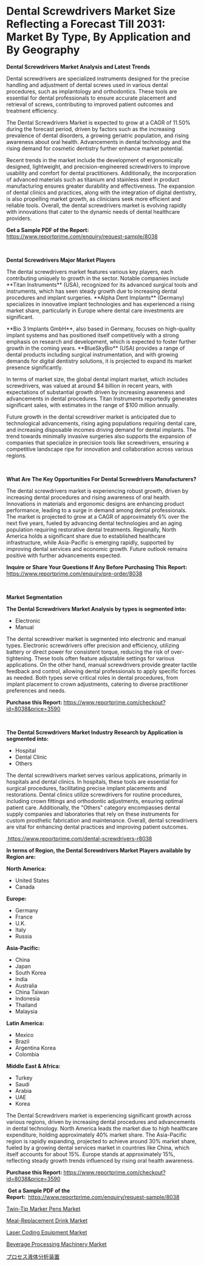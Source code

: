 <p><h1>Dental Screwdrivers Market Size Reflecting a Forecast Till 2031: Market By Type, By Application and By Geography</h1></p><p><strong>Dental Screwdrivers Market Analysis and Latest Trends</strong></p>
<p><p>Dental screwdrivers are specialized instruments designed for the precise handling and adjustment of dental screws used in various dental procedures, such as implantology and orthodontics. These tools are essential for dental professionals to ensure accurate placement and retrieval of screws, contributing to improved patient outcomes and treatment efficiency.</p><p>The Dental Screwdrivers Market is expected to grow at a CAGR of 11.50% during the forecast period, driven by factors such as the increasing prevalence of dental disorders, a growing geriatric population, and rising awareness about oral health. Advancements in dental technology and the rising demand for cosmetic dentistry further enhance market potential.</p><p>Recent trends in the market include the development of ergonomically designed, lightweight, and precision-engineered screwdrivers to improve usability and comfort for dental practitioners. Additionally, the incorporation of advanced materials such as titanium and stainless steel in product manufacturing ensures greater durability and effectiveness. The expansion of dental clinics and practices, along with the integration of digital dentistry, is also propelling market growth, as clinicians seek more efficient and reliable tools. Overall, the dental screwdrivers market is evolving rapidly with innovations that cater to the dynamic needs of dental healthcare providers.</p></p>
<p><strong>Get a Sample PDF of the Report:&nbsp;</strong> <a href="https://www.reportprime.com/enquiry/request-sample/8038">https://www.reportprime.com/enquiry/request-sample/8038</a></p>
<p>&nbsp;</p>
<p><strong>Dental Screwdrivers Major Market Players</strong></p>
<p><p>The dental screwdrivers market features various key players, each contributing uniquely to growth in the sector. Notable companies include **Titan Instruments** (USA), recognized for its advanced surgical tools and instruments, which has seen steady growth due to increasing dental procedures and implant surgeries. **Alpha Dent Implants** (Germany) specializes in innovative implant technologies and has experienced a rising market share, particularly in Europe where dental care investments are significant.</p><p>**Bio 3 Implants GmbH**, also based in Germany, focuses on high-quality implant systems and has positioned itself competitively with a strong emphasis on research and development, which is expected to foster further growth in the coming years. **BlueSkyBio** (USA) provides a range of dental products including surgical instrumentation, and with growing demands for digital dentistry solutions, it is projected to expand its market presence significantly.</p><p>In terms of market size, the global dental implant market, which includes screwdrivers, was valued at around $4 billion in recent years, with expectations of substantial growth driven by increasing awareness and advancements in dental procedures. Titan Instruments reportedly generates significant sales, with estimates in the range of $100 million annually.</p><p>Future growth in the dental screwdriver market is anticipated due to technological advancements, rising aging populations requiring dental care, and increasing disposable incomes driving demand for dental implants. The trend towards minimally invasive surgeries also supports the expansion of companies that specialize in precision tools like screwdrivers, ensuring a competitive landscape ripe for innovation and collaboration across various regions.</p></p>
<p>&nbsp;</p>
<p><strong>What Are The Key Opportunities For Dental Screwdrivers Manufacturers?</strong></p>
<p><p>The dental screwdrivers market is experiencing robust growth, driven by increasing dental procedures and rising awareness of oral health. Innovations in materials and ergonomic designs are enhancing product performance, leading to a surge in demand among dental professionals. The market is projected to grow at a CAGR of approximately 6% over the next five years, fueled by advancing dental technologies and an aging population requiring restorative dental treatments. Regionally, North America holds a significant share due to established healthcare infrastructure, while Asia-Pacific is emerging rapidly, supported by improving dental services and economic growth. Future outlook remains positive with further advancements expected.</p></p>
<p><strong>Inquire or Share Your Questions If Any Before Purchasing This Report:</strong> <a href="https://www.reportprime.com/enquiry/pre-order/8038">https://www.reportprime.com/enquiry/pre-order/8038</a></p>
<p>&nbsp;</p>
<p><strong>Market Segmentation</strong></p>
<p><strong>The Dental Screwdrivers Market Analysis by types is segmented into:</strong></p>
<p><ul><li>Electronic</li><li>Manual</li></ul></p>
<p><p>The dental screwdriver market is segmented into electronic and manual types. Electronic screwdrivers offer precision and efficiency, utilizing battery or direct power for consistent torque, reducing the risk of over-tightening. These tools often feature adjustable settings for various applications. On the other hand, manual screwdrivers provide greater tactile feedback and control, allowing dental professionals to apply specific forces as needed. Both types serve critical roles in dental procedures, from implant placement to crown adjustments, catering to diverse practitioner preferences and needs.</p></p>
<p><strong>Purchase this Report:&nbsp;</strong><a href="https://www.reportprime.com/checkout?id=8038&price=3590">https://www.reportprime.com/checkout?id=8038&price=3590</a></p>
<p>&nbsp;</p>
<p><strong>The Dental Screwdrivers Market Industry Research by Application is segmented into:</strong></p>
<p><ul><li>Hospital</li><li>Dental Clinic</li><li>Others</li></ul></p>
<p><p>The dental screwdrivers market serves various applications, primarily in hospitals and dental clinics. In hospitals, these tools are essential for surgical procedures, facilitating precise implant placements and restorations. Dental clinics utilize screwdrivers for routine procedures, including crown fittings and orthodontic adjustments, ensuring optimal patient care. Additionally, the "Others" category encompasses dental supply companies and laboratories that rely on these instruments for custom prosthetic fabrication and maintenance. Overall, dental screwdrivers are vital for enhancing dental practices and improving patient outcomes.</p></p>
<p><a href="https://www.reportprime.com/dental-screwdrivers-r8038">&nbsp;https://www.reportprime.com/dental-screwdrivers-r8038</a></p>
<p><strong>In terms of Region, the Dental Screwdrivers Market Players available by Region are:</strong></p>
<p>
    <p> <strong> North America: </strong>
        <ul>
            <li>United States</li>
            <li>Canada</li>
        </ul>
        </p> 
    <p> <strong> Europe: </strong>
        <ul>
            <li>Germany</li>
            <li>France</li>
            <li>U.K.</li>
            <li>Italy</li>
            <li>Russia</li>
        </ul>
        </p> 
    <p> <strong> Asia-Pacific: </strong>
        <ul>
            <li>China</li>
            <li>Japan</li>
            <li>South Korea</li>
            <li>India</li>
            <li>Australia</li>
            <li>China Taiwan</li>
            <li>Indonesia</li>
            <li>Thailand</li>
            <li>Malaysia</li>
        </ul>
        </p> 
    <p> <strong> Latin America: </strong>
        <ul>
            <li>Mexico</li>
            <li>Brazil</li>
            <li>Argentina Korea</li>
            <li>Colombia</li>
        </ul>
        </p> 
    <p> <strong> Middle East & Africa: </strong>
        <ul>
            <li>Turkey</li>
            <li>Saudi</li>
            <li>Arabia</li>
            <li>UAE</li>
            <li>Korea</li>
        </ul>
    </p>
    </p>
<p><p>The Dental Screwdrivers market is experiencing significant growth across various regions, driven by increasing dental procedures and advancements in dental technology. North America leads the market due to high healthcare expenditure, holding approximately 40% market share. The Asia-Pacific region is rapidly expanding, projected to achieve around 30% market share, fueled by a growing dental services market in countries like China, which itself accounts for about 15%. Europe stands at approximately 15%, reflecting steady growth trends influenced by rising oral health awareness.</p></p>
<p><strong>Purchase this Report: </strong><a href="https://www.reportprime.com/checkout?id=8038&price=3590">https://www.reportprime.com/checkout?id=8038&price=3590</a></p>
<p>&nbsp;<strong>Get a Sample PDF of the Report:&nbsp;&nbsp;</strong><a href="https://www.reportprime.com/enquiry/request-sample/8038">https://www.reportprime.com/enquiry/request-sample/8038</a></p>
<p><strong></strong></p>
<p><p><a href="https://issuu.com/reportprime-2/docs/twin-tip-marker-pens-market-size-20_b38762012c93de">Twin-Tip Marker Pens Market</a></p><p><a href="https://issuu.com/reportprime-2/docs/meal-replacement-drink-market-size-_428c3d1dd5db1a">Meal-Replacement Drink Market</a></p><p><a href="https://medium.com/@florianwolf42/global-laser-coding-equipment-market-status-2024-2031-and-forecast-by-region-product-end-2375a4757134">Laser Coding Equipment Market</a></p><p><a href="https://medium.com/@florianwolf42/beverage-processing-machinery-market-global-market-share-and-ranking-overall-sales-and-demand-f1a9647b8dbd">Beverage Processing Machinery Market</a></p><p><a href="https://medium.com/@rudysimonis2023/%E3%83%97%E3%83%AD%E3%82%BB%E3%82%B9%E6%B6%B2%E4%BD%93%E5%88%86%E6%9E%90%E5%B8%82%E5%A0%B4%E3%81%AE%E6%96%B0%E8%88%88%E5%8B%95%E5%90%91-2024%E5%B9%B4%E3%81%8B%E3%82%892031%E5%B9%B4%E3%81%AB%E3%81%8B%E3%81%91%E3%81%A6%E3%81%AE%E3%82%B0%E3%83%AD%E3%83%BC%E3%83%90%E3%83%AB%E3%81%AA%E5%B1%95%E6%9C%9B%E3%81%A8%E5%B0%86%E6%9D%A5%E3%81%AE%E8%A6%8B%E9%80%9A%E3%81%97-598ddc948924">プロセス液体分析装置</a></p></p>